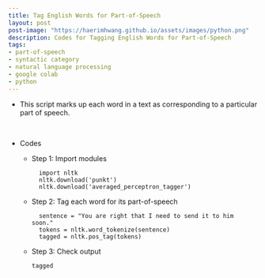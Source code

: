 ```yaml
---
title: Tag English Words for Part-of-Speech
layout: post
post-image: "https://haerimhwang.github.io/assets/images/python.png"
description: Codes for Tagging English Words for Part-of-Speech
tags:
- part-of-speech 
- syntactic category
- natural language processing
- google colab
- python
---
```


* This script marks up each word in a text as corresponding to a particular part of speech.
<br>

* Codes
    
    * Step 1: Import modules
        
            import nltk
            nltk.download('punkt')
            nltk.download('averaged_perceptron_tagger')       
        
    * Step 2: Tag each word for its part-of-speech
        
            sentence = "You are right that I need to send it to him soon."
            tokens = nltk.word_tokenize(sentence)
            tagged = nltk.pos_tag(tokens)    
        
    *   Step 3: Check output
        
            tagged
